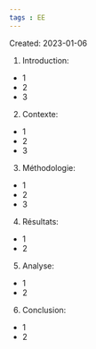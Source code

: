 ```yaml
---
tags : EE
---
```

Created: 2023-01-06

1.  Introduction:

-   1
-   2
-   3

2.  Contexte:

-   1
-   2
-   3

3.  Méthodologie:

-   1
-   2
-   3

4.  Résultats:

-   1
-   2

5.  Analyse:

-   1
-   2

6.  Conclusion:

-   1
-   2


